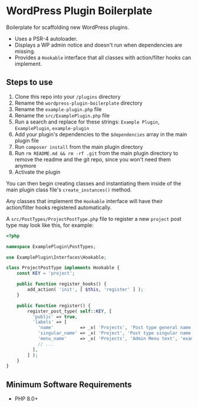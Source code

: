 # WordPress Plugin Boilerplate

Boilerplate for scaffolding new WordPress plugins.

- Uses a PSR-4 autoloader.
- Displays a WP admin notice and doesn't run when dependencies are missing.
- Provides a `Hookable` interface that all classes with action/filter hooks can implement.

## Steps to use

1. Clone this repo into your `/plugins` directory
1. Rename the `wordpress-plugin-boilerplate` directory
1. Rename the `example-plugin.php` file
1. Rename the `src/ExamplePlugin.php` file
1. Run a search and replace for these strings: `Example Plugin`, `ExamplePlugin`, `example-plugin`
1. Add your plugin's dependencies to the `$dependencies` array in the main plugin file
1. Run `composer install` from the main plugin directory
1. Run `rm README.md && rm -rf .git` from the main plugin directory to remove the readme and the git repo, since you won't need them anymore
1. Activate the plugin

You can then begin creating classes and instantiating them inside of the main plugin class file's `create_instances()` method.

Any classes that implement the `Hookable` interface will have their action/filter hooks registered automatically.

A `src/PostTypes/ProjectPostType.php` file to register a new `project` post type may look like this, for example:

```php
<?php

namespace ExamplePlugin\PostTypes;

use ExamplePlugin\Interfaces\Hookable;

class ProjectPostType implements Hookable {
    const KEY = 'project';

    public function register_hooks() {
        add_action( 'init', [ $this, 'register' ] );
    }

    public function register() {
        register_post_type( self::KEY, [
          'public' => true,
          'labels' => [
            'name'          => _x( 'Projects', 'Post type general name', 'example-plugin' ),
            'singular_name' => _x( 'Project', 'Post type singular name', 'example-plugin' ),
            'menu_name'     => _x( 'Projects', 'Admin Menu text', 'example-plugin' ),
            // ...
          ],
        ] );
    }
}
```

## Minimum Software Requirements

- PHP 8.0+
